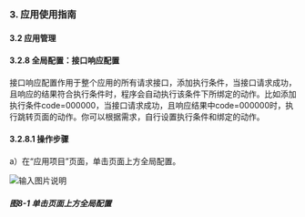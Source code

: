### 3. 应用使用指南

#### 3.2 应用管理

#### 3.2.8 全局配置：接口响应配置

接口响应配置作用于整个应用的所有请求接口，添加执行条件，当接口请求成功，且响应的结果符合执行条件时，程序会自动执行该条件下所绑定的动作。比如添加执行条件code=000000，当接口请求成功，且响应结果中code=000000时，执行跳转页面的动作。你可以根据需求，自行设置执行条件和绑定的动作。

#### 3.2.8.1 操作步骤

a）在“应用项目”页面，单击页面上方全局配置。

![输入图片说明](../../../../images/%20SoFlu%EF%BC%88%E5%89%8D%E7%AB%AF%EF%BC%89%E5%85%A8%E8%87%AA%E5%8A%A8%E5%BC%80%E5%8F%91%E5%B9%B3%E5%8F%B0%E6%95%99%E7%A8%8B/1.%20%E6%9C%80%E6%96%B0%E7%89%88%E6%9C%AC%20-%20%E6%9B%B4%E6%96%B0%E6%97%A5%E6%9C%9F%20-%202023.01.10/3.%20%E5%BA%94%E7%94%A8%E4%BD%BF%E7%94%A8%E6%8C%87%E5%8D%97/2.%20%E5%BA%94%E7%94%A8%E7%AE%A1%E7%90%86/8-1.png)

##### 图8-1 单击页面上方全局配置
